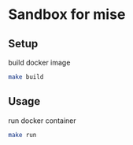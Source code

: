 # Sandbox for mise

## Setup

build docker image 

```bash
make build
```

## Usage

run docker container

```bash
make run
```

